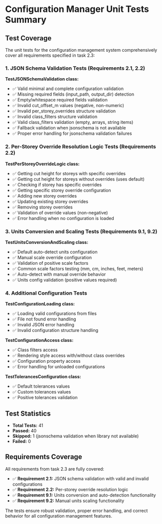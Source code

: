 # Configuration Manager Unit Tests Summary

## Test Coverage

The unit tests for the configuration management system comprehensively cover all requirements specified in task 2.3:

### 1. JSON Schema Validation Tests (Requirements 2.1, 2.2)

**TestJSONSchemaValidation class:**
- ✅ Valid minimal and complete configuration validation
- ✅ Missing required fields (input_path, output_dir) detection
- ✅ Empty/whitespace required fields validation
- ✅ Invalid cut_offset_m values (negative, non-numeric)
- ✅ Invalid per_storey_overrides structure validation
- ✅ Invalid class_filters structure validation
- ✅ Valid class_filters validation (empty, arrays, string items)
- ✅ Fallback validation when jsonschema is not available
- ✅ Proper error handling for jsonschema validation failures

### 2. Per-Storey Override Resolution Logic Tests (Requirements 2.2)

**TestPerStoreyOverrideLogic class:**
- ✅ Getting cut height for storeys with specific overrides
- ✅ Getting cut height for storeys without overrides (uses default)
- ✅ Checking if storey has specific overrides
- ✅ Getting specific storey override configuration
- ✅ Adding new storey overrides
- ✅ Updating existing storey overrides
- ✅ Removing storey overrides
- ✅ Validation of override values (non-negative)
- ✅ Error handling when no configuration is loaded

### 3. Units Conversion and Scaling Tests (Requirements 9.1, 9.2)

**TestUnitsConversionAndScaling class:**
- ✅ Default auto-detect units configuration
- ✅ Manual scale override configuration
- ✅ Validation of positive scale factors
- ✅ Common scale factors testing (mm, cm, inches, feet, meters)
- ✅ Auto-detect with manual override behavior
- ✅ Units config validation (positive values required)

### 4. Additional Configuration Tests

**TestConfigurationLoading class:**
- ✅ Loading valid configurations from files
- ✅ File not found error handling
- ✅ Invalid JSON error handling
- ✅ Invalid configuration structure handling

**TestConfigurationAccess class:**
- ✅ Class filters access
- ✅ Rendering style access with/without class overrides
- ✅ Configuration property access
- ✅ Error handling for unloaded configurations

**TestTolerancesConfiguration class:**
- ✅ Default tolerances values
- ✅ Custom tolerances values
- ✅ Positive tolerances validation

## Test Statistics

- **Total Tests:** 41
- **Passed:** 40
- **Skipped:** 1 (jsonschema validation when library not available)
- **Failed:** 0

## Requirements Coverage

All requirements from task 2.3 are fully covered:

- ✅ **Requirement 2.1:** JSON schema validation with valid and invalid configurations
- ✅ **Requirement 2.2:** Per-storey override resolution logic
- ✅ **Requirement 9.1:** Units conversion and auto-detection functionality
- ✅ **Requirement 9.2:** Manual units scaling functionality

The tests ensure robust validation, proper error handling, and correct behavior for all configuration management features.